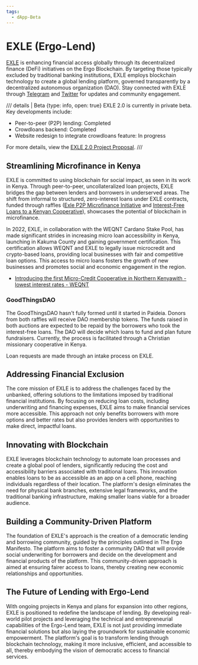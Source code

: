 ```yaml
---
tags:
  - dApp-Beta
---
```


# EXLE (Ergo-Lend)

[EXLE](https://exle.io/) is enhancing financial access globally through its decentralized finance (DeFi) initiatives on the Ergo Blockchain. By targeting those typically excluded by traditional banking institutions, EXLE employs blockchain technology to create a global lending platform, governed transparently by a decentralized autonomous organization (DAO). Stay connected with EXLE through [Telegram](https://t.me/ErgoLend) and [Twitter](https://twitter.com/ErgoLend) for updates and community engagement.

/// details | Beta
    {type: info, open: true}
EXLE 2.0 is currently in private beta. Key developments include:
- Peer-to-peer (P2P) lending: Completed
- Crowdloans backend: Completed
- Website redesign to integrate crowdloans feature: In progress

For more details, view the [EXLE 2.0 Project Proposal](https://t.me/ErgoLend/7785).
///


## Streamlining Microfinance in Kenya

EXLE is committed to using blockchain for social impact, as seen in its work in Kenya. Through peer-to-peer, uncollateralized loan projects, EXLE bridges the gap between lenders and borrowers in underserved areas. The shift from informal to structured, zero-interest loans under EXLE contracts, funded through raffles ([Exle P2P Microfinance Initiative](https://ergoraffle.com/raffle/show/dfe947631c9b669a8aaeea1fcc25c175104891e5e6dad8279a9daa1ab548f77d) and [Interest-Free Loans to a Kenyan Cooperative](https://ergoraffle.com/raffle/show/f3d8d94c2af7a9bc7ea8615cc4bacb827960a60392d0264944b3638bce1c8ff9)), showcases the potential of blockchain in microfinance.

In 2022, EXLE, in collaboration with the WEQNT Cardano Stake Pool, has made significant strides in increasing micro loan accessibility in Kenya, launching in Kakuma County and gaining government certification. This certification allows WEQNT and EXLE to legally issue microcredit and crypto-based loans, providing local businesses with fair and competitive loan options. This access to micro loans fosters the growth of new businesses and promotes social and economic engagement in the region.

- [Introducing the first Micro-Credit Cooperative in Northern Kenyawith - lowest interest rates - WEQNT](https://www.youtube.com/watch?v=eA7iAvlKG2Y&t=3s)

### GoodThingsDAO

The GoodThingsDAO hasn't fully formed until it started in Paideia. Donors from both raffles will receive DAO membership tokens. The funds raised in both auctions are expected to be repaid by the borrowers who took the interest-free loans. The DAO will decide which loans to fund and plan future fundraisers. Currently, the process is facilitated through a Christian missionary cooperative in Kenya.

Loan requests are made through an intake process on EXLE.

## Addressing Financial Exclusion

The core mission of EXLE is to address the challenges faced by the unbanked, offering solutions to the limitations imposed by traditional financial institutions. By focusing on reducing loan costs, including underwriting and financing expenses, EXLE aims to make financial services more accessible. This approach not only benefits borrowers with more options and better rates but also provides lenders with opportunities to make direct, impactful loans.

## Innovating with Blockchain

EXLE leverages blockchain technology to automate loan processes and create a global pool of lenders, significantly reducing the cost and accessibility barriers associated with traditional loans. This innovation enables loans to be as accessible as an app on a cell phone, reaching individuals regardless of their location. The platform's design eliminates the need for physical bank branches, extensive legal frameworks, and the traditional banking infrastructure, making smaller loans viable for a broader audience.

## Building a Community-Driven Platform

The foundation of EXLE's approach is the creation of a democratic lending and borrowing community, guided by the principles outlined in The Ergo Manifesto. The platform aims to foster a community DAO that will provide social underwriting for borrowers and decide on the development and financial products of the platform. This community-driven approach is aimed at ensuring fairer access to loans, thereby creating new economic relationships and opportunities.

## The Future of Lending with Ergo-Lend

With ongoing projects in Kenya and plans for expansion into other regions, EXLE is positioned to redefine the landscape of lending. By developing real-world pilot projects and leveraging the technical and entrepreneurial capabilities of the Ergo-Lend team, EXLE is not just providing immediate financial solutions but also laying the groundwork for sustainable economic empowerment. The platform's goal is to transform lending through blockchain technology, making it more inclusive, efficient, and accessible to all, thereby embodying the vision of democratic access to financial services.